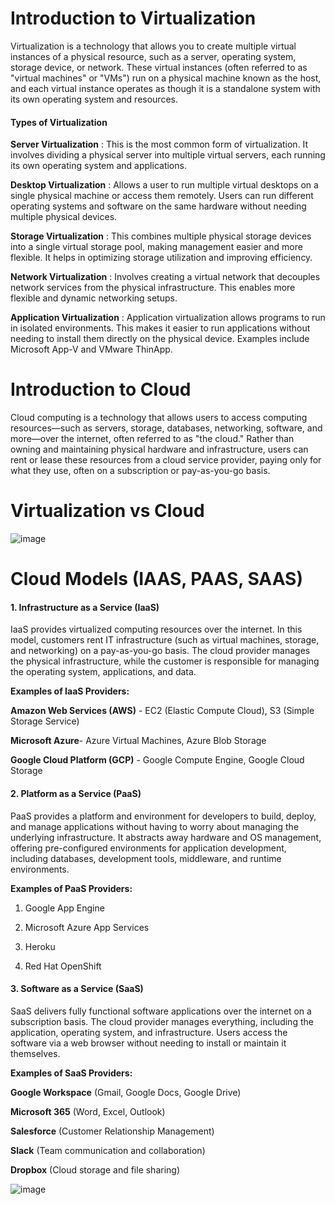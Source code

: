 # Introduction to Virtualization

Virtualization is a technology that allows you to create multiple virtual instances of a physical resource, such as a server, operating system, storage device, or network. These virtual instances (often referred to as "virtual machines" or "VMs") run on a physical machine known as the host, and each virtual instance operates as though it is a standalone system with its own operating system and resources.

#### **Types of Virtualization**

**Server Virtualization** : This is the most common form of virtualization. It involves dividing a physical server into multiple virtual servers, each running its own operating system and applications.

**Desktop Virtualization** : Allows a user to run multiple virtual desktops on a single physical machine or access them remotely. Users can run different operating systems and software on the same hardware without needing multiple physical devices.

**Storage Virtualization** : This combines multiple physical storage devices into a single virtual storage pool, making management easier and more flexible. It helps in optimizing storage utilization and improving efficiency.

**Network Virtualization** : Involves creating a virtual network that decouples network services from the physical infrastructure. This enables more flexible and dynamic networking setups.

**Application Virtualization** : Application virtualization allows programs to run in isolated environments. This makes it easier to run applications without needing to install them directly on the physical device. Examples include Microsoft App-V and VMware ThinApp.


# Introduction to Cloud

Cloud computing is a technology that allows users to access computing resources—such as servers, storage, databases, networking, software, and more—over the internet, often referred to as "the cloud." Rather than owning and maintaining physical hardware and infrastructure, users can rent or lease these resources from a cloud service provider, paying only for what they use, often on a subscription or pay-as-you-go basis.



# Virtualization vs Cloud

![image](https://github.com/user-attachments/assets/5cf793d0-0ed8-4316-b4cd-61c6a22f12a0)

# Cloud Models (IAAS, PAAS, SAAS)

#### 1. Infrastructure as a Service (IaaS)

IaaS provides virtualized computing resources over the internet. In this model, customers rent IT infrastructure (such as virtual machines, storage, and networking) on a pay-as-you-go basis. The cloud provider manages the physical infrastructure, while the customer is responsible for managing the operating system, applications, and data.

**Examples of IaaS Providers:**

**Amazon Web Services (AWS)** - EC2 (Elastic Compute Cloud), S3 (Simple Storage Service)

**Microsoft Azure**- Azure Virtual Machines, Azure Blob Storage

**Google Cloud Platform (GCP)** - Google Compute Engine, Google Cloud Storage

#### 2. Platform as a Service (PaaS)

PaaS provides a platform and environment for developers to build, deploy, and manage applications without having to worry about managing the underlying infrastructure. It abstracts away hardware and OS management, offering pre-configured environments for application development, including databases, development tools, middleware, and runtime environments.

**Examples of PaaS Providers:**

1. Google App Engine

2. Microsoft Azure App Services

3. Heroku

4. Red Hat OpenShift

#### 3. Software as a Service (SaaS)

SaaS delivers fully functional software applications over the internet on a subscription basis. The cloud provider manages everything, including the application, operating system, and infrastructure. Users access the software via a web browser without needing to install or maintain it themselves.

**Examples of SaaS Providers:**

**Google Workspace** (Gmail, Google Docs, Google Drive)

**Microsoft 365** (Word, Excel, Outlook)

**Salesforce** (Customer Relationship Management)

**Slack** (Team communication and collaboration)

**Dropbox** (Cloud storage and file sharing)

![image](https://github.com/user-attachments/assets/7deb34aa-f593-467f-82a7-6141e4ee6fbd)







